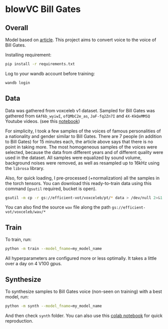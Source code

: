# blowVC Bill Gates

## Overall

Model based on [article](https://arxiv.org/abs/1906.00794).
This project aims to convert voice to the voice of Bill Gates.

Installing requirement:

```bash
pip install -r requirements.txt
```

Log to your wandb account before training:

```bash
wandb login
```

## Data

Data was gathered from voxceleb v1 dataset.
Sampled for Bill Gates was gathered from `6Af6b_wyiwI`, `ofQMbC2e_as`, `JaF-fq2Zn7I` and `4X-KkQeMMSQ` Youtube videos. (see this [notebook](https://colab.research.google.com/drive/1MirTXE5puBM6zblXuhQf13d0Am-rsF6u?usp=sharing))

For simplicity, I took a few samples of the voices of famous personalities of a nationality and gender similar to Bill Gates.
There are 7 people (in addition to Bill Gates) for 15 minutes each, the article above says that there is no point in taking more.
The most homogeneous samples of the voices were selected, because the data from different years and of different quality were used in the dataset.
All samples were equalized by sound volume, background noises were removed, as well as resampled up to 16kHz using the `librosa` library.

Also, for quick loading, I pre-processed (+normalization) all the samples in the torch tensors.
You can download this ready-to-train data using this command (`gsutil` required, bucket is open).

```bash
gsutil -m cp -r gs://efficient-vot/voxceleb/pt/* data > /dev/null 2>&1
```

You can also find the source `wav` file along the path `gs://efficient-vot/voxceleb/wav/*`

## Train

To train, run:

```bash
python -m train --model_fname=my_model_name
```

All hyperparameters are configured more or less optimally.
It takes a little over a day on 4 V100 gpus.

## Synthesize

To synthesize samples to Bill Gates voice (non-seen on training) with a best model, run:

```bash
python -m synth --model_fname=my_model_name
```

And then check `synth` folder.
You can also use this [colab notebook](https://colab.research.google.com/drive/1YUs6PxCIyf_47Vx04fQWwRiNW7tYEVY5?usp=sharing) for quick reproduction.
